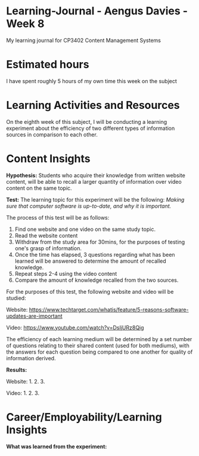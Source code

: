 # Learning-Journal - Aengus Davies - Week 8
My learning journal for CP3402 Content Management Systems

# Estimated hours
I have spent roughly 5 hours of my own time this week on the subject

# Learning Activities and Resources
On the eighth week of this subject, I will be conducting a learning experiment about the efficiency of two different types of information sources in comparison to each other.

# Content Insights
**Hypothesis:** 
Students who acquire their knowledge from written website content, will be able to recall a larger quantity of information over video content on the same topic.

**Test:**
The learning topic for this experiment will be the following: _Making sure that computer software is up-to-date, and why it is important._

The process of this test will be as follows:
1. Find one website and one video on the same study topic.
2. Read the website content
3. Withdraw from the study area for 30mins, for the purposes of testing one's grasp of information.
4. Once the time has elapsed, 3 questions regarding what has been learned will be answered to determine the amount of recalled knowledge.
5. Repeat steps 2-4 using the video content
6. Compare the amount of knowledge recalled from the two sources.

For the purposes of this test, the following website and video will be studied:

Website: https://www.techtarget.com/whatis/feature/5-reasons-software-updates-are-important

Video: https://www.youtube.com/watch?v=DsIjURz8Qig

The efficiency of each learning medium will be determined by a set number of questions relating to their shared content  (used for both mediums), with the answers for each question being compared to one another for quality of information derived.

**Results:**

Website:
1.
2.
3.

Video:
1.
2.
3.

# Career/Employability/Learning Insights
**What was learned from the experiment:**

